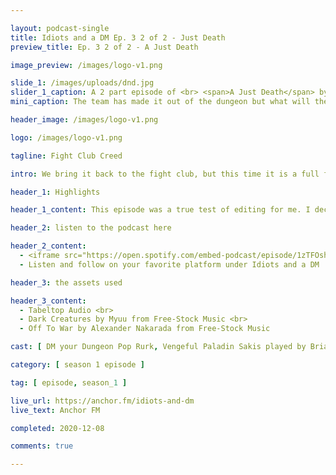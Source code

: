 ```yaml
---

layout: podcast-single
title: Idiots and a DM Ep. 3 2 of 2 - Just Death
preview_title: Ep. 3 2 of 2 - A Just Death

image_preview: /images/logo-v1.png

slide_1: /images/uploads/dnd.jpg
slider_1_caption: A 2 part episode of <br> <span>A Just Death</span> by <br> Idiots and a DM
mini_caption: The team has made it out of the dungeon but what will they find on their way to start their first quest. The challenge awaits them on their journey to find their own path and work together.

header_image: /images/logo-v1.png

logo: /images/logo-v1.png

tagline: Fight Club Creed

intro: We bring it back to the fight club, but this time it is a full free for all! The Orc has gone through watching the fight and deciding to jump into the fray himself. We also finally meet up with one of the new members of the group, Andril the Eladrin Paladin with a mysterious past. Let's see what unfolds for the group as they have now found out they are being used as a means to gain business.

header_1: Highlights

header_1_content: This episode was a true test of editing for me. I decided to up the anty and add in more sound effects for the fights and roleplay scenes. So far this was my most trying one but also fun one to edit. Even Rurk went into this with being detailed and making the game even more interactive storywise for us.

header_2: listen to the podcast here

header_2_content: 
  - <iframe src="https://open.spotify.com/embed-podcast/episode/1zTFOshy93gBAv4JcIY6vh" width="100%" height="232" frameborder="0" allowtransparency="true" allow="encrypted-media"></iframe> <br>
  - Listen and follow on your favorite platform under Idiots and a DM

header_3: the assets used

header_3_content:
  - Tabeltop Audio <br>
  - Dark Creatures by Myuu from Free-Stock Music <br>
  - Off To War by Alexander Nakarada from Free-Stock Music

cast: [ DM your Dungeon Pop Rurk, Vengeful Paladin Sakis played by Brian W., Blood Assassin Crorkiox played by Tray, Brute Pa-gog Turko played by Zachary M., The Eladrin Paladin Andril played by David ]

category: [ season 1 episode ]

tag: [ episode, season_1 ]

live_url: https://anchor.fm/idiots-and-dm
live_text: Anchor FM

completed: 2020-12-08

comments: true

---
```


